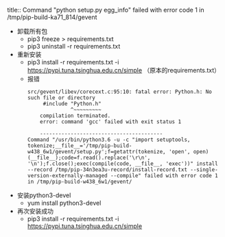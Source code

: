 title:: Command "python setup.py egg_info" failed with error code 1 in /tmp/pip-build-ka71_814/gevent

- 卸载所有包
	- pip3 freeze > requirements.txt
	- pip3 uninstall -r requirements.txt
- 重新安装
	- pip3 install -r requirements.txt -i https://pypi.tuna.tsinghua.edu.cn/simple （原本的requirements.txt）
	- 报错
	  ```
	  src/gevent/libev/corecext.c:95:10: fatal error: Python.h: No such file or directory
	       #include "Python.h"
	                ^~~~~~~~~~
	      compilation terminated.
	      error: command 'gcc' failed with exit status 1
	  
	      ----------------------------------------
	  Command "/usr/bin/python3.6 -u -c "import setuptools, tokenize;__file__='/tmp/pip-build-w438_6w1/gevent/setup.py';f=getattr(tokenize, 'open', open)(__file__);code=f.read().replace('\r\n', '\n');f.close();exec(compile(code, __file__, 'exec'))" install --record /tmp/pip-34n3ea3u-record/install-record.txt --single-version-externally-managed --compile" failed with error code 1 in /tmp/pip-build-w438_6w1/gevent/
	  
	  ```
- 安装python3-devel
	- yum install python3-devel
- 再次安装成功
	- pip3 install -r requirements.txt -i https://pypi.tuna.tsinghua.edu.cn/simple